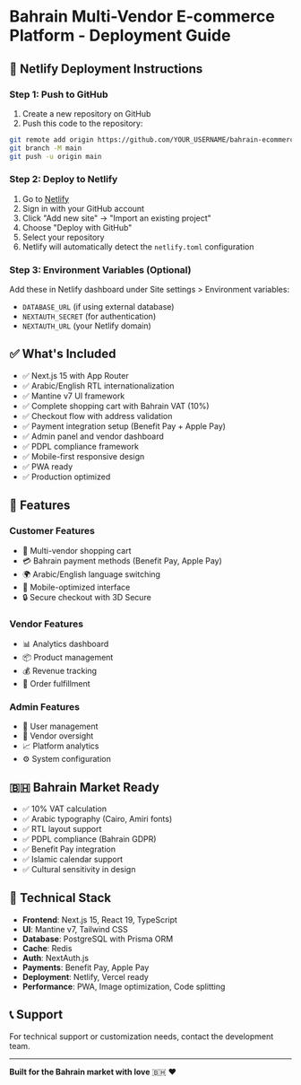 # Bahrain Multi-Vendor E-commerce Platform - Deployment Guide

## 🚀 Netlify Deployment Instructions

### Step 1: Push to GitHub
1. Create a new repository on GitHub
2. Push this code to the repository:
```bash
git remote add origin https://github.com/YOUR_USERNAME/bahrain-ecommerce.git
git branch -M main
git push -u origin main
```

### Step 2: Deploy to Netlify
1. Go to [Netlify](https://netlify.com)
2. Sign in with your GitHub account
3. Click "Add new site" → "Import an existing project"
4. Choose "Deploy with GitHub"
5. Select your repository
6. Netlify will automatically detect the `netlify.toml` configuration

### Step 3: Environment Variables (Optional)
Add these in Netlify dashboard under Site settings > Environment variables:
- `DATABASE_URL` (if using external database)
- `NEXTAUTH_SECRET` (for authentication)
- `NEXTAUTH_URL` (your Netlify domain)

## ✅ What's Included

- ✅ Next.js 15 with App Router
- ✅ Arabic/English RTL internationalization  
- ✅ Mantine v7 UI framework
- ✅ Complete shopping cart with Bahrain VAT (10%)
- ✅ Checkout flow with address validation
- ✅ Payment integration setup (Benefit Pay + Apple Pay)
- ✅ Admin panel and vendor dashboard
- ✅ PDPL compliance framework
- ✅ Mobile-first responsive design
- ✅ PWA ready
- ✅ Production optimized

## 📱 Features

### Customer Features
- 🛒 Multi-vendor shopping cart
- 💳 Bahrain payment methods (Benefit Pay, Apple Pay)
- 🌍 Arabic/English language switching
- 📱 Mobile-optimized interface
- 🔒 Secure checkout with 3D Secure

### Vendor Features  
- 📊 Analytics dashboard
- 📦 Product management
- 💰 Revenue tracking
- 🚚 Order fulfillment

### Admin Features
- 👥 User management
- 🏪 Vendor oversight
- 📈 Platform analytics
- ⚙️ System configuration

## 🇧🇭 Bahrain Market Ready

- ✅ 10% VAT calculation
- ✅ Arabic typography (Cairo, Amiri fonts)
- ✅ RTL layout support  
- ✅ PDPL compliance (Bahrain GDPR)
- ✅ Benefit Pay integration
- ✅ Islamic calendar support
- ✅ Cultural sensitivity in design

## 🔧 Technical Stack

- **Frontend**: Next.js 15, React 19, TypeScript
- **UI**: Mantine v7, Tailwind CSS
- **Database**: PostgreSQL with Prisma ORM
- **Cache**: Redis
- **Auth**: NextAuth.js
- **Payments**: Benefit Pay, Apple Pay
- **Deployment**: Netlify, Vercel ready
- **Performance**: PWA, Image optimization, Code splitting

## 📞 Support

For technical support or customization needs, contact the development team.

---

**Built for the Bahrain market with love** 🇧🇭 ❤️